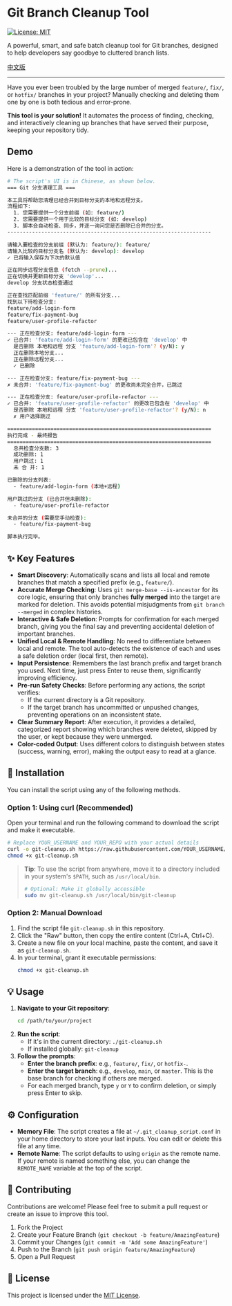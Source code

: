 # Git Branch Cleanup Tool

[![License: MIT](https://img.shields.io/badge/License-MIT-yellow.svg)](https://opensource.org/licenses/MIT)

A powerful, smart, and safe batch cleanup tool for Git branches, designed to help developers say goodbye to cluttered branch lists.

[中文版](./README.cn.md)

---

Have you ever been troubled by the large number of merged `feature/`, `fix/`, or `hotfix/` branches in your project? Manually checking and deleting them one by one is both tedious and error-prone.

**This tool is your solution!** It automates the process of finding, checking, and interactively cleaning up branches that have served their purpose, keeping your repository tidy.

## Demo

Here is a demonstration of the tool in action:

```bash
# The script's UI is in Chinese, as shown below.
=== Git 分支清理工具 ===

本工具将帮助您清理已经合并到目标分支的本地和远程分支。
流程如下:
  1. 您需要提供一个分支前缀 (如: feature/)
  2. 您需要提供一个用于比较的目标分支 (如: develop)
  3. 脚本会自动检查、同步，并逐一询问您是否删除已合并的分支。
------------------------------------------------------------------

请输入要检查的分支前缀 (默认为: feature/): feature/
请输入比较的目标分支名 (默认为: develop): develop
✓ 已将输入保存为下次的默认值

正在同步远程分支信息 (fetch --prune)...
正在切换并更新目标分支 'develop'...
develop 分支状态检查通过

正在查找匹配前缀 'feature/' 的所有分支...
找到以下待检查分支:
feature/add-login-form
feature/fix-payment-bug
feature/user-profile-refactor

--- 正在检查分支: feature/add-login-form ---
✓ 已合并: 'feature/add-login-form' 的更改已包含在 'develop' 中
  是否删除 本地和远程 分支 'feature/add-login-form'? (y/N): y
  正在删除本地分支...
  正在删除远程分支...
  ✓ 已删除

--- 正在检查分支: feature/fix-payment-bug ---
✗ 未合并: 'feature/fix-payment-bug' 的更改尚未完全合并，已跳过

--- 正在检查分支: feature/user-profile-refactor ---
✓ 已合并: 'feature/user-profile-refactor' 的更改已包含在 'develop' 中
  是否删除 本地和远程 分支 'feature/user-profile-refactor'? (y/N): n
  ✗ 用户选择跳过

==================================================================
执行完成 - 最终报告
==================================================================
  总共检查分支数: 3
  成功删除: 1
  用户跳过: 1
  未 合 并: 1

已删除的分支列表:
  - feature/add-login-form (本地+远程)

用户跳过的分支 (已合并但未删除):
  - feature/user-profile-refactor

未合并的分支 (需要您手动检查):
  - feature/fix-payment-bug

脚本执行完毕。
```

## ✨ Key Features

*   **Smart Discovery**: Automatically scans and lists all local and remote branches that match a specified prefix (e.g., `feature/`).
*   **Accurate Merge Checking**: Uses `git merge-base --is-ancestor` for its core logic, ensuring that only branches **fully merged** into the target are marked for deletion. This avoids potential misjudgments from `git branch --merged` in complex histories.
*   **Interactive & Safe Deletion**: Prompts for confirmation for each merged branch, giving you the final say and preventing accidental deletion of important branches.
*   **Unified Local & Remote Handling**: No need to differentiate between local and remote. The tool auto-detects the existence of each and uses a safe deletion order (local first, then remote).
*   **Input Persistence**: Remembers the last branch prefix and target branch you used. Next time, just press Enter to reuse them, significantly improving efficiency.
*   **Pre-run Safety Checks**: Before performing any actions, the script verifies:
    *   If the current directory is a Git repository.
    *   If the target branch has uncommitted or unpushed changes, preventing operations on an inconsistent state.
*   **Clear Summary Report**: After execution, it provides a detailed, categorized report showing which branches were deleted, skipped by the user, or kept because they were unmerged.
*   **Color-coded Output**: Uses different colors to distinguish between states (success, warning, error), making the output easy to read at a glance.

## 🚀 Installation

You can install the script using any of the following methods.

### Option 1: Using curl (Recommended)

Open your terminal and run the following command to download the script and make it executable.

```bash
# Replace YOUR_USERNAME and YOUR_REPO with your actual details
curl -o git-cleanup.sh https://raw.githubusercontent.com/YOUR_USERNAME/YOUR_REPO/main/git-cleanup.sh
chmod +x git-cleanup.sh
```
> **Tip**: To use the script from anywhere, move it to a directory included in your system's `$PATH`, such as `/usr/local/bin`.
> ```bash
> # Optional: Make it globally accessible
> sudo mv git-cleanup.sh /usr/local/bin/git-cleanup
> ```

### Option 2: Manual Download

1.  Find the script file `git-cleanup.sh` in this repository.
2.  Click the "Raw" button, then copy the entire content (Ctrl+A, Ctrl+C).
3.  Create a new file on your local machine, paste the content, and save it as `git-cleanup.sh`.
4.  In your terminal, grant it executable permissions:
    ```bash
    chmod +x git-cleanup.sh
    ```

## 💡 Usage

1.  **Navigate to your Git repository**:
    ```bash
    cd /path/to/your/project
    ```
2.  **Run the script**:
    *   If it's in the current directory: `./git-cleanup.sh`
    *   If installed globally: `git-cleanup`
3.  **Follow the prompts**:
    *   **Enter the branch prefix**: e.g., `feature/`, `fix/`, or `hotfix-`.
    *   **Enter the target branch**: e.g., `develop`, `main`, or `master`. This is the base branch for checking if others are merged.
    *   For each merged branch, type `y` or `Y` to confirm deletion, or simply press Enter to skip.

## ⚙️ Configuration

*   **Memory File**: The script creates a file at `~/.git_cleanup_script.conf` in your home directory to store your last inputs. You can edit or delete this file at any time.
*   **Remote Name**: The script defaults to using `origin` as the remote name. If your remote is named something else, you can change the `REMOTE_NAME` variable at the top of the script.

## 🤝 Contributing

Contributions are welcome! Please feel free to submit a pull request or create an issue to improve this tool.

1.  Fork the Project
2.  Create your Feature Branch (`git checkout -b feature/AmazingFeature`)
3.  Commit your Changes (`git commit -m 'Add some AmazingFeature'`)
4.  Push to the Branch (`git push origin feature/AmazingFeature`)
5.  Open a Pull Request

## 📄 License

This project is licensed under the [MIT License](LICENSE).
